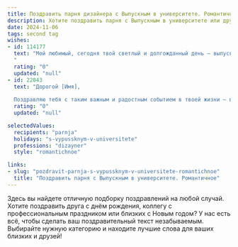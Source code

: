 ```yaml
---
title: Поздравить парня дизайнера с Выпускным в университете. Романтичное
description: Хотите поздравить парня с Выпускным в университете или другим праздником? Наш ИИ создаст незабываемое поздравление, а вы обязательно выделитесь среди других.  
date: 2024-11-06
tags: second tag
wishes:
- id: 114177
  text: "Мой любимый, сегодня твой светлый и долгожданный день — выпускной!  Сердце переполняет гордость за тебя, за твою целеустремлённость, талант и невероятное трудолюбие. Твой путь дизайнера только начинается, и я уверена, что мир увидит ещё множество твоих прекрасных творений, полных света и вдохновения.  Пусть каждый твой проект будет шедевром, а жизнь — яркой и радостной палитрой, которую ты сам будешь создавать.  С этой важной вехой, мой дорогой!  Я люблю тебя!
  "
  rating: "0"
  updated: "null"
- id: 22043
  text: "Дорогой [Имя],
  
  Поздравляю тебя с таким важным и радостным событием в твоей жизни — выпускным из университета! Как дизайнер ты всегда вдохновлял меня своим талантом и увлеченностью. Пусть этот день станет началом нового, яркого и творческого пути, на котором ты будешь воплощать свои самые смелые идеи и мечты. Желаю тебе успехов, счастья и новых высот в твоей профессиональной деятельности. С теплом и любовью, [Твое Имя]."
  rating: "0"
  updated: "null"

selectedValues:
  recipients: "parnja"
  holidays: "s-vypussknym-v-universitete"
  professions: "dizayner"
  style: "romantichnoe"

links:
- slug: "pozdravit-parnja-s-vypussknym-v-universitete-romantichnoe"
  title: "Поздравить парня с Выпускным в университете. Романтичное"
---
```


Здесь вы найдете отличную подборку поздравлений на любой случай.
Хотите поздравить друга с днём рождения, коллегу с профессиональным праздником или близких с Новым годом? У нас есть всё, чтобы сделать ваш поздравительный текст незабываемым. Выбирайте нужную категорию и находите лучшие слова для ваших близких и друзей!
